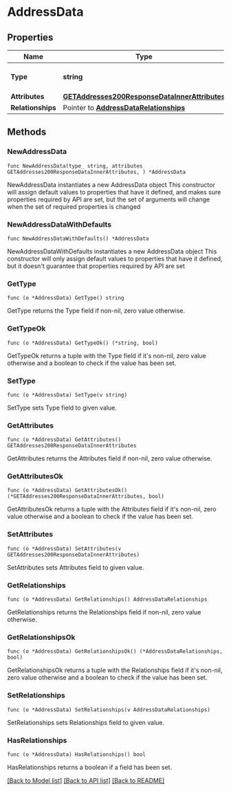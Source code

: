 # AddressData

## Properties

Name | Type | Description | Notes
------------ | ------------- | ------------- | -------------
**Type** | **string** | The resource&#39;s type | [default to "addresses"]
**Attributes** | [**GETAddresses200ResponseDataInnerAttributes**](GETAddresses200ResponseDataInnerAttributes.md) |  | 
**Relationships** | Pointer to [**AddressDataRelationships**](AddressDataRelationships.md) |  | [optional] 

## Methods

### NewAddressData

`func NewAddressData(type_ string, attributes GETAddresses200ResponseDataInnerAttributes, ) *AddressData`

NewAddressData instantiates a new AddressData object
This constructor will assign default values to properties that have it defined,
and makes sure properties required by API are set, but the set of arguments
will change when the set of required properties is changed

### NewAddressDataWithDefaults

`func NewAddressDataWithDefaults() *AddressData`

NewAddressDataWithDefaults instantiates a new AddressData object
This constructor will only assign default values to properties that have it defined,
but it doesn't guarantee that properties required by API are set

### GetType

`func (o *AddressData) GetType() string`

GetType returns the Type field if non-nil, zero value otherwise.

### GetTypeOk

`func (o *AddressData) GetTypeOk() (*string, bool)`

GetTypeOk returns a tuple with the Type field if it's non-nil, zero value otherwise
and a boolean to check if the value has been set.

### SetType

`func (o *AddressData) SetType(v string)`

SetType sets Type field to given value.


### GetAttributes

`func (o *AddressData) GetAttributes() GETAddresses200ResponseDataInnerAttributes`

GetAttributes returns the Attributes field if non-nil, zero value otherwise.

### GetAttributesOk

`func (o *AddressData) GetAttributesOk() (*GETAddresses200ResponseDataInnerAttributes, bool)`

GetAttributesOk returns a tuple with the Attributes field if it's non-nil, zero value otherwise
and a boolean to check if the value has been set.

### SetAttributes

`func (o *AddressData) SetAttributes(v GETAddresses200ResponseDataInnerAttributes)`

SetAttributes sets Attributes field to given value.


### GetRelationships

`func (o *AddressData) GetRelationships() AddressDataRelationships`

GetRelationships returns the Relationships field if non-nil, zero value otherwise.

### GetRelationshipsOk

`func (o *AddressData) GetRelationshipsOk() (*AddressDataRelationships, bool)`

GetRelationshipsOk returns a tuple with the Relationships field if it's non-nil, zero value otherwise
and a boolean to check if the value has been set.

### SetRelationships

`func (o *AddressData) SetRelationships(v AddressDataRelationships)`

SetRelationships sets Relationships field to given value.

### HasRelationships

`func (o *AddressData) HasRelationships() bool`

HasRelationships returns a boolean if a field has been set.


[[Back to Model list]](../README.md#documentation-for-models) [[Back to API list]](../README.md#documentation-for-api-endpoints) [[Back to README]](../README.md)


